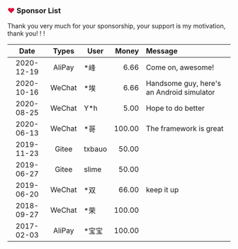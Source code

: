 ### <font color=crimson>❤</font> Sponsor List

Thank you very much for your sponsorship, your support is my motivation, thank you! ! !

  Date     | Types  |  User    |  Money    |  Message
:---------:|:------:| -------- | ---------:|:--------- 
2020-12-19 | AliPay | *峰      |      6.66 | Come on, awesome!
2020-10-16 | WeChat | *埃      |      6.66 | Handsome guy, here's an Android simulator
2020-08-25 | WeChat | Y*h      |      5.00 | Hope to do better
2020-06-13 | WeChat | *哥      |    100.00 | The framework is great
2019-11-23 | Gitee  | txbauo   |     50.00 |
2019-06-27 | Gitee  | slime    |     50.00 |
2019-06-20 | WeChat | *双      |     66.00 | keep it up
2018-09-27 | WeChat | *荣      |    100.00 | 
2017-02-03 | AliPay | *宝宝    |    100.00 | 